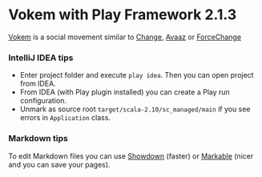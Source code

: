 Vokem with Play Framework 2.1.3
===============================

[Vokem] is a social movement similar to [Change], [Avaaz] or [ForceChange]

  [Vokem]: http://vokem.org
  [Change]: http://change.org
  [Avaaz]: http://avaaz.org
  [ForceChange]: http://forcechange.com

### IntelliJ IDEA tips

- Enter project folder and execute `play idea`. Then you can open project from IDEA.
- From IDEA (with Play plugin installed) you can create a Play run configuration.
- Unmark as source root `target/scala-2.10/sc_managed/main` if you see errors in `Application` class.

### Markdown tips

To edit Markdown files you can use [Showdown] (faster) or [Markable] (nicer and you can save your pages).

  [Showdown]: http://softwaremaniacs.org/playground/showdown-highlight
  [Markable]: http://markable.in
